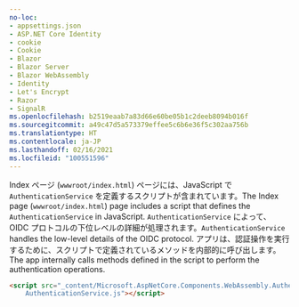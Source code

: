 ```yaml
---
no-loc:
- appsettings.json
- ASP.NET Core Identity
- cookie
- Cookie
- Blazor
- Blazor Server
- Blazor WebAssembly
- Identity
- Let's Encrypt
- Razor
- SignalR
ms.openlocfilehash: b2519eaab7a83d66e60be05b1c2deeb8094b016f
ms.sourcegitcommit: a49c47d5a573379effee5c6b6e36f5c302aa756b
ms.translationtype: HT
ms.contentlocale: ja-JP
ms.lasthandoff: 02/16/2021
ms.locfileid: "100551596"
---
```

<span data-ttu-id="b5c1c-101">Index ページ (`wwwroot/index.html`) ページには、JavaScript で `AuthenticationService` を定義するスクリプトが含まれています。</span><span class="sxs-lookup"><span data-stu-id="b5c1c-101">The Index page (`wwwroot/index.html`) page includes a script that defines the `AuthenticationService` in JavaScript.</span></span> <span data-ttu-id="b5c1c-102">`AuthenticationService` によって、OIDC プロトコルの下位レベルの詳細が処理されます。</span><span class="sxs-lookup"><span data-stu-id="b5c1c-102">`AuthenticationService` handles the low-level details of the OIDC protocol.</span></span> <span data-ttu-id="b5c1c-103">アプリは、認証操作を実行するために、スクリプトで定義されているメソッドを内部的に呼び出します。</span><span class="sxs-lookup"><span data-stu-id="b5c1c-103">The app internally calls methods defined in the script to perform the authentication operations.</span></span>

```html
<script src="_content/Microsoft.AspNetCore.Components.WebAssembly.Authentication/
    AuthenticationService.js"></script>
```
